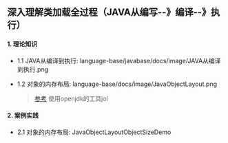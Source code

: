## 深入理解类加载全过程（JAVA从编写--》编译--》执行）

#### 1. 理论知识

- 1.1 JAVA从编译到执行: language-base/javabase/docs/image/JAVA从编译到执行.png

- 1.2 对象的内存布局: language-base/docs/image/JavaObjectLayout.png
  >[参考](https://www.cnblogs.com/JonaLin/p/13864578.html) 使用openjdk的工具jol
    
#### 2. 案例实践

- 2.1 对象的内存布局: JavaObjectLayoutObjectSizeDemo